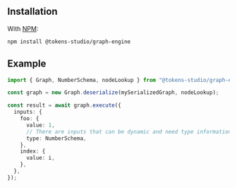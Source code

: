 ## Installation

With [NPM](https://www.npmjs.com/):

```sh
npm install @tokens-studio/graph-engine
```

## Example

```ts
import { Graph, NumberSchema, nodeLookup } from "@tokens-studio/graph-engine";

const graph = new Graph.deserialize(mySerializedGraph, nodeLookup);

const result = await graph.execute({
  inputs: {
    foo: {
      value: 1,
      // There are inputs that can be dynamic and need type information passed in
      type: NumberSchema,
    },
    index: {
      value: i,
    },
  },
});
```

